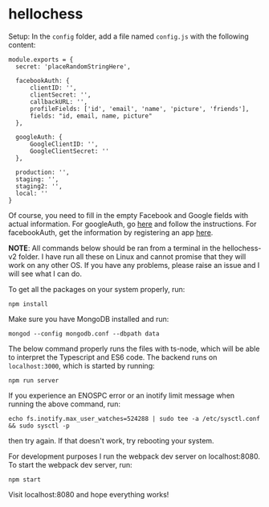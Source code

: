 # hellochess

Setup:
In the `config` folder, add a file named `config.js` with the following content:

    module.exports = {
      secret: 'placeRandomStringHere',

      facebookAuth: {
          clientID: '',
          clientSecret: '',
          callbackURL: '',
          profileFields: ['id', 'email', 'name', 'picture', 'friends'],
          fields: "id, email, name, picture"
      },

      googleAuth: {
          GoogleClientID: '',
          GoogleClientSecret: ''
      },

      production: '',
      staging: '',
      staging2: '',
      local: ''
    }

Of course, you need to fill in the empty Facebook and Google fields with actual
information. For googleAuth, go [here](https://developers.google.com/identity/sign-in/web/devconsole-project)
and follow the instructions. For facebookAuth, get the information by registering an app
[here](https://developers.facebook.com/docs/apps/register).

**NOTE**: All commands below should be ran from a terminal in the hellochess-v2 folder.
I have run all these on Linux and cannot promise that they will work on any other
OS. If you have any problems, please raise an issue and I will see what I can do.

To get all the packages on your system properly, run:

`npm install`

Make sure you have MongoDB installed and run:

`mongod --config mongodb.conf --dbpath data`

The below command properly runs the files with ts-node, which will be able to interpret
the Typescript and ES6 code. The backend runs on `localhost:3000`, which is started by running:

`npm run server`

If you experience an ENOSPC error or an inotify limit message when running the above command, run:

`echo fs.inotify.max_user_watches=524288 | sudo tee -a /etc/sysctl.conf && sudo sysctl -p`

then try again. If that doesn't work, try rebooting your system.

For development purposes I run the webpack dev server on localhost:8080.
To start the webpack dev server, run:

`npm start`

Visit localhost:8080 and hope everything works!

